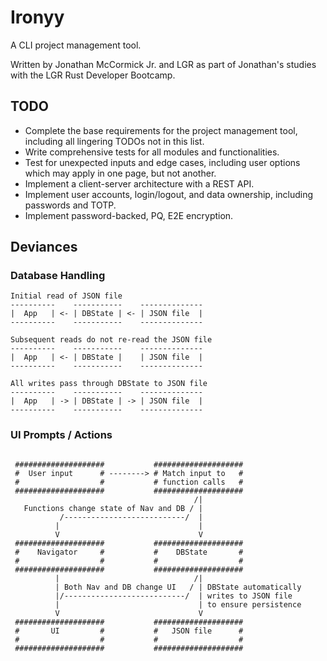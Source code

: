 # Ironyy

A CLI project management tool. 

Written by Jonathan McCormick Jr. and LGR as part of Jonathan's studies with the LGR Rust Developer Bootcamp.

## TODO
- Complete the base requirements for the project management tool, including all lingering TODOs not in this list.
- Write comprehensive tests for all modules and functionalities.
- Test for unexpected inputs and edge cases, including user options which may apply in one page, but not another.
- Implement a client-server architecture with a REST API.
- Implement user accounts, login/logout, and data ownership, including passwords and TOTP.
- Implement password-backed, PQ, E2E encryption.


## Deviances

### Database Handling

```text
Initial read of JSON file
----------    -----------    --------------
|  App   | <- | DBState | <- | JSON file  |
----------    -----------    --------------

Subsequent reads do not re-read the JSON file
----------    -----------    --------------
|  App   | <- | DBState |    | JSON file  |
----------    -----------    --------------

All writes pass through DBState to JSON file
----------    -----------    --------------
|  App   | -> | DBState | -> | JSON file  |
----------    -----------    --------------

```

### UI Prompts / Actions

```text

 ####################           ####################
 #  User input      # --------> # Match input to   #
 #                  #           # function calls   #
 ####################           ####################
                                         /|         
   Functions change state of Nav and DB / |        
           /---------------------------/  |         
          |                               |         
          V                               V         
 ####################           ####################
 #    Navigator     #           #    DBState       #
 #                  #           #                  #
 ####################           ####################
          |                              /|          
          | Both Nav and DB change UI   / | DBState automatically
          |/---------------------------/  | writes to JSON file       
          |                               | to ensure persistence
          V                               V         
 ####################           ####################
 #       UI         #           #   JSON file      #
 #                  #           #                  #
 ####################           ####################
                                                    
```
